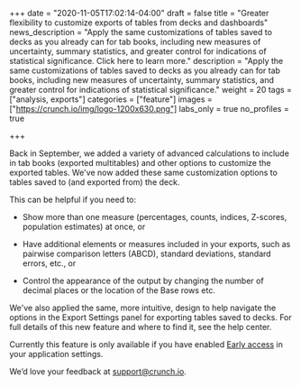 +++
date = "2020-11-05T17:02:14-04:00"
draft = false
title = "Greater flexibility to customize exports of tables from decks and dashboards"
news_description = "Apply the same customizations of tables saved to decks as you already can for tab books, including new measures of uncertainty, summary statistics, and greater control for indications of statistical significance. Click here to learn more."
description = "Apply the same customizations of tables saved to decks as you already can for tab books, including new measures of uncertainty, summary statistics, and greater control for indications of statistical significance."
weight = 20
tags = ["analysis, exports"]
categories = ["feature"]
images = ["https://crunch.io/img/logo-1200x630.png"]
labs_only = true
no_profiles = true

+++

Back in September, we added a variety of advanced calculations to include in tab books (exported multitables) and other options to customize the exported tables. We've now added these same customization options to tables saved to (and exported from) the deck.

This can be helpful if you need to:

* Show more than one measure (percentages, counts, indices, Z-scores, population estimates) at once, or

* Have additional elements or measures included in your exports, such as pairwise comparison letters (ABCD), standard deviations, standard errors, etc., or

* Control the appearance of the output by changing the number of decimal places or the location of the Base rows etc.

We've also applied the same, more intuitive, design to help navigate the options in the Export Settings panel for exporting tables saved to decks. For full details of this new feature and where to find it, see the help center.

Currently this feature is only available if you have enabled [Early access](https://help.crunch.io/hc/en-us/articles/360052215611-Customize-Export-Settings) in your application settings.

We’d love your feedback at [support@crunch.io](mailto:support@crunch.io).
